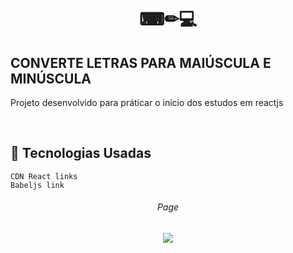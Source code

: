 

<h1 align="center">
     ⌨✏💻  
</h12>

##   CONVERTE LETRAS PARA MAIÚSCULA E MINÚSCULA
Projeto desenvolvido para práticar o início dos estudos em reactjs

<br>

## :rocket: Tecnologias Usadas

```
CDN React links
Babeljs link 

```

<h6 align="center">   Page</h6>

<p align="center">
  <img max-width="auto" height="auto"  src="https://user-images.githubusercontent.com/46323667/99474798-0a1e7480-292c-11eb-8b4a-09ee211b6fea.png">
</p>






